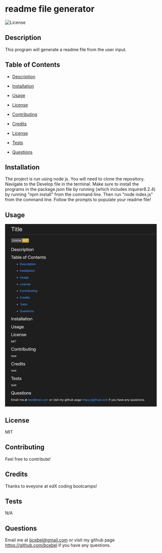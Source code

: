 # readme file generator

![License](https://img.shields.io/badge/License-MIT-yellow.svg)

## Description

This program will generate a readme file from the user input.

## Table of Contents

- [Description](#description)

- [Installation](#installation)

- [Usage](#usage)

- [License](#license)

- [Contributing](#contributing)

- [Credits](#credits)

- [License](#license)

- [Tests](#tests)

- [Questions](#questions)

## Installation

The project is run using node js. You will need to clone the repository. Navigate to the Develop file in the terminal. Make sure to install the programs in the package.json file by running (which includes inquirer8.2.4) by running "npm install" from the command line. Then run "node index.js" from the command line. Follow the prompts to populate your readme file!

## Usage

<img src="./screenshot.png" alt="screenshot" title="screenshot" width="500" height="600">

## License

MIT

## Contributing

Feel free to contribute!

## Credits

Thanks to eveyone at edX coding bootcamps!

## Tests

N/A

## Questions

Email me at bcebel@gmail.com or visit my github page https://github.com/bcebel if you have any questions.
